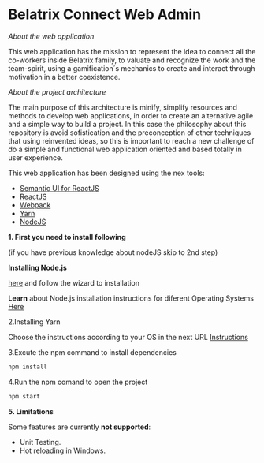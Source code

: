 Belatrix Connect Web Admin
================================

*About the web application*

This web application has the mission to represent the idea to connect all the co-workers inside Belatrix family, to valuate and recognize the work and the team-spirit, using a gamification´s mechanics to create  and interact through motivation  in a better coexistence.

*About the project architecture*

The main purpose of this architecture is minify, simplify resources and methods to develop web applications, in order to create an alternative agile and a simple way to build a project. In this case the philosophy about this repository is avoid sofistication and the preconception of other techniques that using reinvented ideas, so this is important to reach a new challenge of do a simple and functional web application oriented and based totally in user experience.

This web application has been designed using the nex tools:

- [Semantic UI for ReactJS](http://react.semantic-ui.com/introduction)
- [ReactJS](https://facebook.github.io/react/)
- [Webpack](https://webpack.github.io/)
- [Yarn](https://yarnpkg.com/lang/en/)
- [NodeJS](https://nodejs.org/)

**1. First you need to install following**

(if you have previous knowledge about nodeJS skip to 2nd step)

**Installing Node.js**

[here](https://nodejs.org/en/download/) and follow the wizard to installation
 
 **Learn** about Node.js installation instructions for diferent Operating Systems 
 [Here](https://nodejs.org/en/download/package-manager/)

2.Installing Yarn

Choose the instructions according to your OS in the next URL
[Instructions](https://yarnpkg.com/en/docs/install)

3.Excute the npm command to install dependencies

```bash
npm install
```
4.Run the npm comand to open the project 

```bash
npm start
```

**5. Limitations**

Some features are currently **not supported**:

* Unit Testing.
* Hot reloading in Windows.



